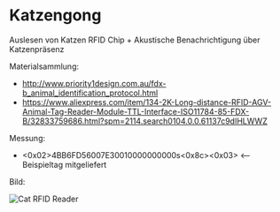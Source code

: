 # Katzengong
Auslesen von Katzen RFID Chip + Akustische Benachrichtigung über Katzenpräsenz

Materialsammlung:
* http://www.priority1design.com.au/fdx-b_animal_identification_protocol.html
* https://www.aliexpress.com/item/134-2K-Long-distance-RFID-AGV-Animal-Tag-Reader-Module-TTL-Interface-ISO11784-85-FDX-B/32833759686.html?spm=2114.search0104.0.0.61137c9dIHLWWZ

Messung:
* <0x02>4BB6FD56007E30010000000000s<0x8c><0x03> <-- Beispieltag mitgeliefert

Bild:

![Cat RFID Reader](https://ae01.alicdn.com/kf/HTB1SkjvhEl7MKJjSZFDq6yOEpXaX.jpg)


